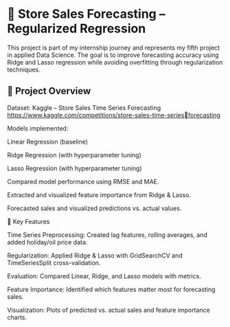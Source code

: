 # 🛒 Store Sales Forecasting – Regularized Regression

This project is part of my internship journey and represents my fifth project in applied Data Science. The goal is to improve forecasting accuracy using Ridge and Lasso regression while avoiding overfitting through regularization techniques.

## 📌 Project Overview

Dataset: Kaggle – Store Sales Time Series Forecasting https://www.kaggle.com/competitions/store-sales-time-seriesforecasting

Models implemented:

Linear Regression (baseline)

Ridge Regression (with hyperparameter tuning)

Lasso Regression (with hyperparameter tuning)

Compared model performance using RMSE and MAE.

Extracted and visualized feature importance from Ridge & Lasso.

Forecasted sales and visualized predictions vs. actual values.

🔑 Key Features

Time Series Preprocessing: Created lag features, rolling averages, and added holiday/oil price data.

Regularization: Applied Ridge & Lasso with GridSearchCV and TimeSeriesSplit cross-validation.

Evaluation: Compared Linear, Ridge, and Lasso models with metrics.

Feature Importance: Identified which features matter most for forecasting sales.

Visualization: Plots of predicted vs. actual sales and feature importance charts.
